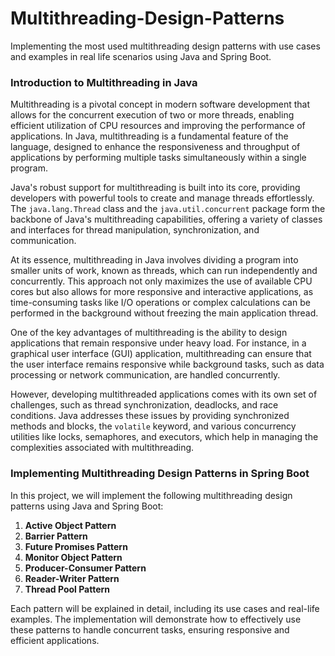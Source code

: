 # Multithreading-Design-Patterns

Implementing the most used multithreading design patterns with use cases and examples in real life scenarios using Java and Spring Boot.

### Introduction to Multithreading in Java

Multithreading is a pivotal concept in modern software development that allows for the concurrent execution of two or more threads, enabling efficient utilization of CPU resources and improving the performance of applications. In Java, multithreading is a fundamental feature of the language, designed to enhance the responsiveness and throughput of applications by performing multiple tasks simultaneously within a single program.

Java's robust support for multithreading is built into its core, providing developers with powerful tools to create and manage threads effortlessly. The `java.lang.Thread` class and the `java.util.concurrent` package form the backbone of Java's multithreading capabilities, offering a variety of classes and interfaces for thread manipulation, synchronization, and communication.

At its essence, multithreading in Java involves dividing a program into smaller units of work, known as threads, which can run independently and concurrently. This approach not only maximizes the use of available CPU cores but also allows for more responsive and interactive applications, as time-consuming tasks like I/O operations or complex calculations can be performed in the background without freezing the main application thread.

One of the key advantages of multithreading is the ability to design applications that remain responsive under heavy load. For instance, in a graphical user interface (GUI) application, multithreading can ensure that the user interface remains responsive while background tasks, such as data processing or network communication, are handled concurrently.

However, developing multithreaded applications comes with its own set of challenges, such as thread synchronization, deadlocks, and race conditions. Java addresses these issues by providing synchronized methods and blocks, the `volatile` keyword, and various concurrency utilities like locks, semaphores, and executors, which help in managing the complexities associated with multithreading.

### Implementing Multithreading Design Patterns in Spring Boot

In this project, we will implement the following multithreading design patterns using Java and Spring Boot:

1. **Active Object Pattern**
2. **Barrier Pattern**
3. **Future Promises Pattern**
4. **Monitor Object Pattern**
5. **Producer-Consumer Pattern**
6. **Reader-Writer Pattern**
7. **Thread Pool Pattern**

Each pattern will be explained in detail, including its use cases and real-life examples. The implementation will demonstrate how to effectively use these patterns to handle concurrent tasks, ensuring responsive and efficient applications.